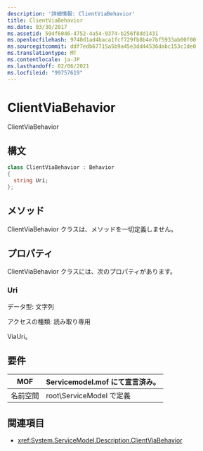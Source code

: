 ```yaml
---
description: '詳細情報: ClientViaBehavior'
title: ClientViaBehavior
ms.date: 03/30/2017
ms.assetid: 594f6046-4752-4a54-9374-b256f8dd1431
ms.openlocfilehash: 9740d1ad4baca1fcf729fb8b4e7bf5933ab00f00
ms.sourcegitcommit: ddf7edb67715a5b9a45e3dd44536dabc153c1de0
ms.translationtype: MT
ms.contentlocale: ja-JP
ms.lasthandoff: 02/06/2021
ms.locfileid: "99757619"
---
```

# <a name="clientviabehavior"></a>ClientViaBehavior

ClientViaBehavior  
  
## <a name="syntax"></a>構文  
  
```csharp
class ClientViaBehavior : Behavior  
{  
  string Uri;  
};  
```  
  
## <a name="methods"></a>メソッド  

 ClientViaBehavior クラスは、メソッドを一切定義しません。  
  
## <a name="properties"></a>プロパティ  

 ClientViaBehavior クラスには、次のプロパティがあります。  
  
### <a name="uri"></a>Uri  

 データ型: 文字列  
  
 アクセスの種類: 読み取り専用  
  
 ViaUri。  
  
## <a name="requirements"></a>要件  
  
|MOF|Servicemodel.mof にて宣言済み。|  
|---------|-----------------------------------|  
|名前空間|root\ServiceModel で定義|  
  
## <a name="see-also"></a>関連項目

- <xref:System.ServiceModel.Description.ClientViaBehavior>
